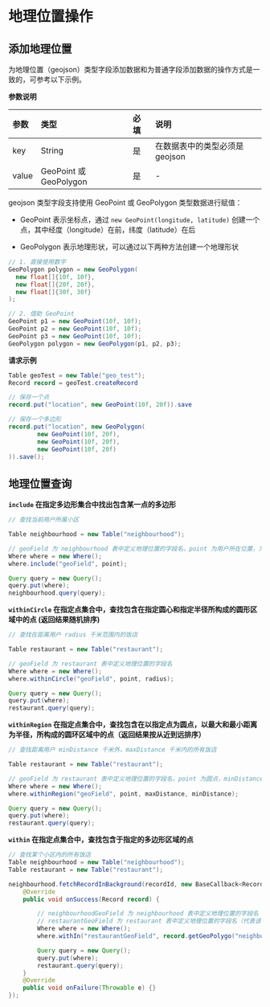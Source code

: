 # 地理位置操作

## 添加地理位置

为地理位置（geojson）类型字段添加数据和为普通字段添加数据的操作方式是一致的，可参考以下示例。

**参数说明**

| 参数   | 类型                     | 必填 | 说明 |
| :---- | :---------------------- | :--- | :--- |
| key   | String                  | 是   | 在数据表中的类型必须是 geojson |
| value | GeoPoint 或 GeoPolygon   | 是   | - |

geojson 类型字段支持使用 GeoPoint 或 GeoPolygon 类型数据进行赋值：

* GeoPoint 表示坐标点，通过 `new GeoPoint(longitude, latitude)` 创建一个点，其中经度（longitude）在前，纬度（latitude）在后

* GeoPolygon 表示地理形状，可以通过以下两种方法创建一个地理形状

```java
// 1. 直接使用数字
GeoPolygon polygon = new GeoPolygon(
  new float[]{10f, 10f},
  new float[]{20f, 20f},
  new float[]{30f, 30f}
);

// 2. 借助 GeoPoint
GeoPoint p1 = new GeoPoint(10f, 10f);
GeoPoint p2 = new GeoPoint(10f, 10f);
GeoPoint p3 = new GeoPoint(10f, 10f);
GeoPolygon polygon = new GeoPolygon(p1, p2, p3);
```

**请求示例**

```java
Table geoTest = new Table("geo_test");
Record record = geoTest.createRecord

// 保存一个点
record.put("location", new GeoPoint(10f, 20f)).save

// 保存一个多边形
record.put("location", new GeoPolygon(
        new GeoPoint(10f, 20f),
        new GeoPoint(10f, 20f),
        new GeoPoint(10f, 20f)
)).save();
```


## 地理位置查询

**`include` 在指定多边形集合中找出包含某一点的多边形**

```java
// 查找当前用户所属小区

Table neighbourhood = new Table("neighbourhood");

// geoField 为 neighbourhood 表中定义地理位置的字段名，point 为用户所在位置，为 GeoPoint 类型
Where where = new Where();
where.include("geoField", point);

Query query = new Query();
query.put(where);
neighbourhood.query(query);
```

**`withinCircle` 在指定点集合中，查找包含在指定圆心和指定半径所构成的圆形区域中的点 (返回结果随机排序)**

```java
// 查找在距离用户 radius 千米范围内的饭店

Table restaurant = new Table("restaurant");

// geoField 为 restaurant 表中定义地理位置的字段名
Where where = new Where();
where.withinCircle("geoField", point, radius);

Query query = new Query();
query.put(where);
restaurant.query(query);
```


**`withinRegion` 在指定点集合中，查找包含在以指定点为圆点，以最大和最小距离为半径，所构成的圆环区域中的点（返回结果按从近到远排序）**

```java
// 查找距离用户 minDistance 千米外，maxDistance 千米内的所有饭店

Table restaurant = new Table("restaurant");

// geoField 为 restaurant 表中定义地理位置的字段名，point 为圆点，minDistance 不指定默认为 0
Where where = new Where();
where.withinRegion("geoField", point, maxDistance, minDistance);

Query query = new Query();
query.put(where);
restaurant.query(query);
```


**`within` 在指定点集合中，查找包含于指定的多边形区域的点**

```java
// 查找某个小区内的所有饭店
Table neighbourhood = new Table("neighbourhood");
Table restaurant = new Table("restaurant");

neighbourhood.fetchRecordInBackground(recordId, new BaseCallback<Record>() {
    @Override
    public void onSuccess(Record record) {

        // neighbourhoodGeoField 为 neighbourhood 表中定义地理位置的字段名（代表该小区的范围）
        // restaurantGeoField 为 restaurant 表中定义地理位置的字段名（代表该餐厅的坐标）
        Where where = new Where();
        where.withIn("restaurantGeoField", record.getGeoPolygo("neighbourhoodGeoField"));

        Query query = new Query();
        query.put(where);
        restaurant.query(query);
    }
    @Override
    public void onFailure(Throwable e) {}
});
```